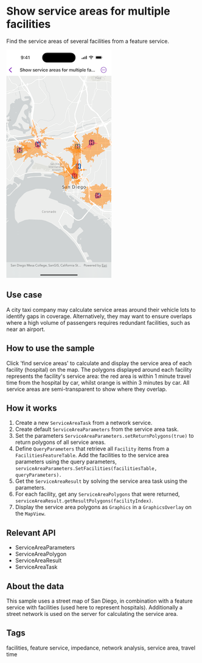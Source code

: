 # Show service areas for multiple facilities

Find the service areas of several facilities from a feature service.

![Image of show service areas for multiple facilities](show-service-areas-for-multiple-facilities.png)

## Use case

A city taxi company may calculate service areas around their vehicle lots to identify gaps in coverage. Alternatively, they may want to ensure overlaps where a high volume of passengers requires redundant facilities, such as near an airport.

## How to use the sample

Click 'find service areas' to calculate and display the service area of each facility (hospital) on the map. The polygons displayed around each facility represents the facility's service area: the red area is within 1 minute travel time from the hospital by car, whilst orange is within 3 minutes by car. All service areas are semi-transparent to show where they overlap.

## How it works

1. Create a new `ServiceAreaTask` from a network service.
2. Create default `ServiceAreaParameters` from the service area task.
3. Set the parameters `ServiceAreaParameters.setReturnPolygons(true)` to return polygons of all service areas.
4. Define `QueryParameters` that retrieve all `Facility` items from a `FacilitiesFeatureTable`. Add the facilities to the service area parameters using the query parameters, `serviceAreaParameters.SetFacilities(facilitiesTable, queryParameters).`
5. Get the `ServiceAreaResult` by solving the service area task using the parameters.
6. For each facility, get any `ServiceAreaPolygons` that were returned, `serviceAreaResult.getResultPolygons(facilityIndex)`.
7. Display the service area polygons as `Graphics` in a `GraphicsOverlay` on the `MapView`.

## Relevant API

* ServiceAreaParameters
* ServiceAreaPolygon
* ServiceAreaResult
* ServiceAreaTask

## About the data

This sample uses a street map of San Diego, in combination with a feature service with facilities (used here to represent hospitals). Additionally a street network is used on the server for calculating the service area.

## Tags

facilities, feature service, impedance, network analysis, service area, travel time
